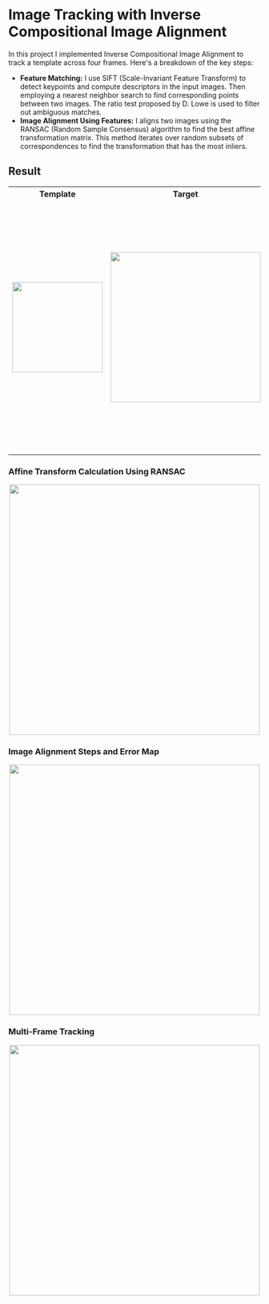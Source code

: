 # Image Tracking with Inverse Compositional Image Alignment

In this project I implemented Inverse Compositional Image Alignment to track a template across four frames. Here's a breakdown of the key steps:
- **Feature Matching:** I use SIFT (Scale-Invariant Feature Transform) to detect keypoints and compute descriptors in the input images. Then employing a nearest neighbor search to find corresponding points between two images. The ratio test proposed by D. Lowe is used to filter out ambiguous matches.
- **Image Alignment Using Features:**  I aligns two images using the RANSAC (Random Sample Consensus) algorithm to find the best affine transformation matrix. This method iterates over random subsets of correspondences to find the transformation that has the most inliers.

## Result

<table>
  <tr>
    <th>Template</th>
    <th>Target</th>
    <th>SIFT Matches with Ratio Test</th>
  </tr>
  <tr>
    <td><img src="https://github.com/mohitydv09/multi-frame-tracking/assets/101336175/c5c2620a-eeb1-4f6c-88be-d2b4a4fdb1d9" width="180"/></td>
    <td><img src="https://github.com/mohitydv09/multi-frame-tracking/assets/101336175/61b3e340-36b3-4f50-8abd-05c7988dc366" width="300"/></td>
    <td><img src="https://github.com/mohitydv09/multi-frame-tracking/assets/101336175/6fa91f7a-104f-40db-a988-a50abf9bf926" width="500"></td>
  </tr>
</table>

### Affine Transform Calculation Using RANSAC

<p align="center">
<img src="https://github.com/mohitydv09/multi-frame-tracking/assets/101336175/6383d521-ab9e-47d7-8876-657c8a646389" width="500">
</p>

### Image Alignment Steps and Error Map
<p align="center">
<img src="https://github.com/mohitydv09/multi-frame-tracking/assets/101336175/eee9211a-9ee9-4620-8866-bcbb67dd6747" width ="500">
</p>

### Multi-Frame Tracking
<p align="center">
<img src="https://github.com/mohitydv09/multi-frame-tracking/assets/101336175/b9584f95-2bcc-4742-9873-937806081a46" width="500">
</p>
